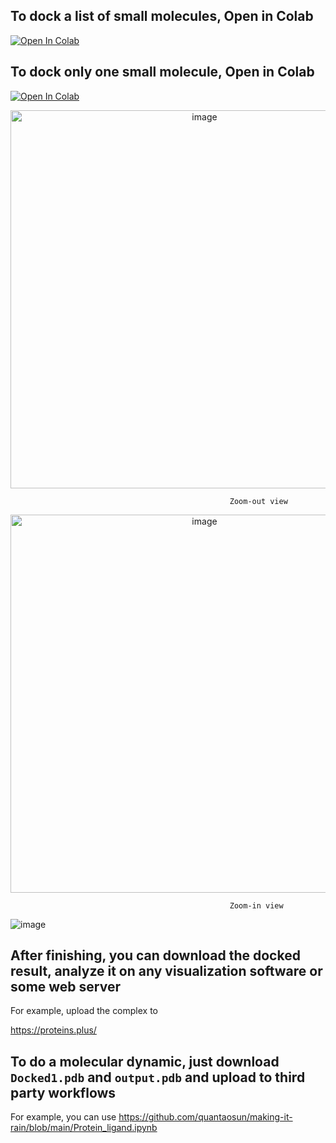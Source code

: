 
## To dock a list of small molecules, Open in Colab

[![Open In Colab](https://colab.research.google.com/assets/colab-badge.svg)](https://colab.research.google.com/github/quantaosun/pl3/blob/main/Free_Cloud_Docking_multiple_docking.ipynb)


## To dock only one small molecule, Open in Colab

[![Open In Colab](https://colab.research.google.com/assets/colab-badge.svg)](https://colab.research.google.com/github/quantaosun/Autodock_vina_colab/blob/main/Free_Cloud_Docking_2D_3D.ipynb)

<p align="center">
  <img width="605" alt="image" src="https://user-images.githubusercontent.com/75652473/215692221-2caa0ab1-dc20-460a-9344-48643132e3ed.png">
</p>

                                                     Zoom-out view

<p align="center">
  <img width="605" alt="image" src="https://user-images.githubusercontent.com/75652473/215692300-d2b57c08-dc82-4d93-9c37-356f26ce94cd.png">
</p>

                                                     Zoom-in view
                                                     
                                                   
                                                

![image](https://user-images.githubusercontent.com/75652473/216478725-1e67edce-b939-4dca-a147-4e5688e53240.png)

## After finishing, you can download the docked result, analyze it on any visualization software or some web server

For example, upload the complex to 

https://proteins.plus/ 

## To do a molecular dynamic, just download ```Docked1.pdb``` and ```output.pdb``` and upload to third party workflows

For example, you can use https://github.com/quantaosun/making-it-rain/blob/main/Protein_ligand.ipynb

 






